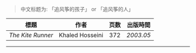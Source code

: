 > 中文标题为: 「追风筝的孩子」 or 「追风筝的人」

| 標題 | 作者 | 页数 | 出版時間 | 
| :---: | :---: | :---: | :---: |
| *The Kite Runner* | Khaled Hosseini | 372 | *2003.05* |

--------- 

### 